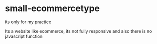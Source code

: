 # small-ecommercetype
its only for my practice

Its a website like ecommerce, its not fully responsive and also there is no javascript function
